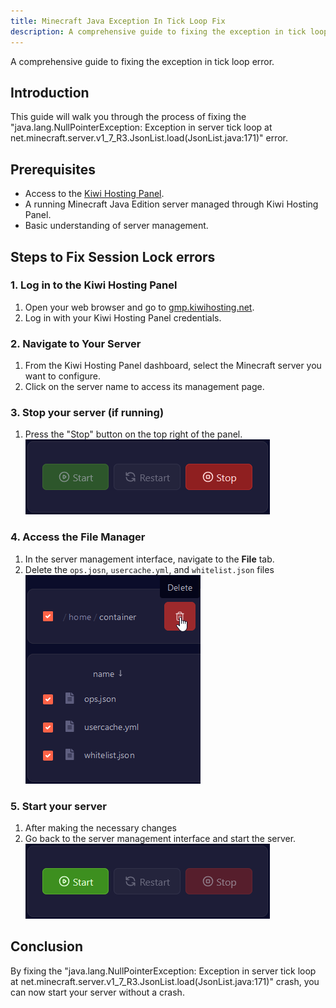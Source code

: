 ```yaml
---
title: Minecraft Java Exception In Tick Loop Fix
description: A comprehensive guide to fixing the exception in tick loop error.
---
```


A comprehensive guide to fixing the exception in tick loop error.

## Introduction

This guide will walk you through the process of fixing the "java.lang.NullPointerException: Exception in server tick loop at net.minecraft.server.v1_7_R3.JsonList.load(JsonList.java:171)" error.

## Prerequisites

-   Access to the [Kiwi Hosting Panel](https://gmp.kiwihosting.net).
-   A running Minecraft Java Edition server managed through Kiwi Hosting Panel.
-   Basic understanding of server management.

## Steps to Fix Session Lock errors

### 1. Log in to the Kiwi Hosting Panel

1. Open your web browser and go to [gmp.kiwihosting.net](https://gmp.kiwihosting.net).
2. Log in with your Kiwi Hosting Panel credentials.

### 2. Navigate to Your Server

1. From the Kiwi Hosting Panel dashboard, select the Minecraft server you want to configure.
2. Click on the server name to access its management page.

### 3. Stop your server (if running)

1. Press the "Stop" button on the top right of the panel.
![Power](../../../../../../assets/errors/power-stop.png)

### 4. Access the File Manager

1. In the server management interface, navigate to the **File** tab.
3. Delete the `ops.josn`, `usercache.yml`, and `whitelist.json` files
![alt text](../../../../../../assets/errors/ops-usercache-whitelist.png)
### 5. Start your server

1. After making the necessary changes
2. Go back to the server management interface and start the server.
![Power](../../../../../../assets/errors/power-start.png)

## Conclusion

By fixing the "java.lang.NullPointerException: Exception in server tick loop at net.minecraft.server.v1_7_R3.JsonList.load(JsonList.java:171)" crash, you can now start your server without a crash.
